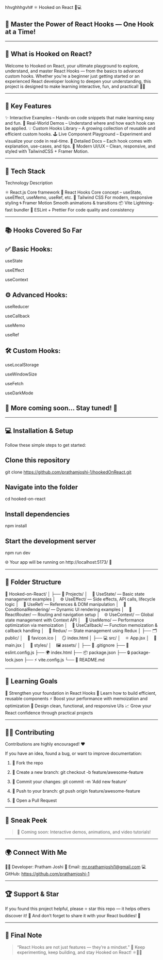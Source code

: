 hhvghhhgvh# ⚛️ Hooked on React 🎣💻

## 🚀 Master the Power of React Hooks — One Hook at a Time!




---

## 🧠 What is Hooked on React?

Welcome to Hooked on React, your ultimate playground to explore, understand, and master React Hooks — from the basics to advanced custom hooks.
Whether you're a beginner just getting started or an experienced React developer looking to deepen your understanding, this project is designed to make learning interactive, fun, and practical! 💪🔥


---

## 🌟 Key Features

✨ Interactive Examples – Hands-on code snippets that make learning easy and fun.
🧩 Real-World Demos – Understand where and how each hook can be applied.
💡 Custom Hooks Library – A growing collection of reusable and efficient custom hooks.
🕹️ Live Component Playground – Experiment and visualize your code in real-time.
📘 Detailed Docs – Each hook comes with explanation, use-cases, and tips.
🎨 Modern UI/UX – Clean, responsive, and styled with TailwindCSS + Framer Motion.


---

## 🧰 Tech Stack

Technology	Description

⚛️ React.js	Core framework
🎣 React Hooks	Core concept – useState, useEffect, useMemo, useRef, etc.
💅 Tailwind CSS	For modern, responsive styling
🌀 Framer Motion	Smooth animations & transitions
📦 Vite	Lightning-fast bundler
🔧 ESLint + Prettier	For code quality and consistency



---

## 📚 Hooks Covered So Far

## ✅ Basic Hooks:

useState

useEffect

useContext


## ⚙️ Advanced Hooks:

useReducer

useCallback

useMemo

useRef


## 🛠️ Custom Hooks:

useLocalStorage

useWindowSize

useFetch

useDarkMode


## 💎 More coming soon… Stay tuned! 🚧


---

## 💻 Installation & Setup

Follow these simple steps to get started:

## Clone this repository
git clone https://github.com/prathamjoshi-1/hookedOnReact.git

## Navigate into the folder
cd hooked-on-react

## Install dependencies
npm install

## Start the development server
npm run dev

🌐 Your app will be running on http://localhost:5173/ 🎉


---

## 🧩 Folder Structure

📁 Hooked-on-React/
│
├── 📂 Projects/
│    🎣 UseState/ — Basic state management examples
│    ⚙️ UseEffect/ — Side effects, API calls, lifecycle logic
│    🧭 UseRef/ — References & DOM manipulation
│    🔀 ConditionalRendering/ — Dynamic UI rendering examples
│    🧭 ReactRouter/ — Routing and navigation setup
│    🌐 UseContext/ — Global state management with Context API
│    🧮 UseMemo/ — Performance optimization via memoization
│    🔁 UseCallback/ — Function memoization & callback handling
│    🧰 Redux/ — State management using Redux
│
├── 🗂️ public/
│    🧩 favicon.ico
│    🪞 index.html
│
├── 💻 src/
│    ⚛️ App.jsx
│    🚀 main.jsx
│    🎨 styles/
│    🖼️ assets/
│
├── 🛑 .gitignore
├── 🧹 eslint.config.js
├── 🌍 index.html
├── 📦 package.json
├── 🔒 package-lock.json
├── ⚡ vite.config.js
└── 📘 README.md

---

## 🎯 Learning Goals

🚀 Strengthen your foundation in React Hooks
🧠 Learn how to build efficient, reusable components
⚡ Boost your performance with memoization and optimization
🎨 Design clean, functional, and responsive UIs
📈 Grow your React confidence through practical projects


---

## 🧑‍💻 Contributing

Contributions are highly encouraged! ❤️

If you have an idea, found a bug, or want to improve documentation:

1. 🍴 Fork the repo


2. 🌱 Create a new branch: git checkout -b feature/awesome-feature


3. 💾 Commit your changes: git commit -m 'Add new feature'


4. 🚀 Push to your branch: git push origin feature/awesome-feature


5. 🔁 Open a Pull Request




---

## 📸 Sneak Peek

> 🎥 Coming soon: Interactive demos, animations, and video tutorials!




---

## 🌍 Connect With Me

👨‍💻 Developer: Pratham Joshi
💌 Email: mr.prathamjoshi1@gmail.com
💻 GitHub: https://github.com/prathamjoshi-1


---

## 🏆 Support & Star

If you found this project helpful, please ⭐ star this repo — it helps others discover it! 🌟
And don’t forget to share it with your React buddies! 🤝

---

## 💬 Final Note

> “React Hooks are not just features — they’re a mindset.” 💭
Keep experimenting, keep building, and stay Hooked on React! ⚛️🎣🔥



